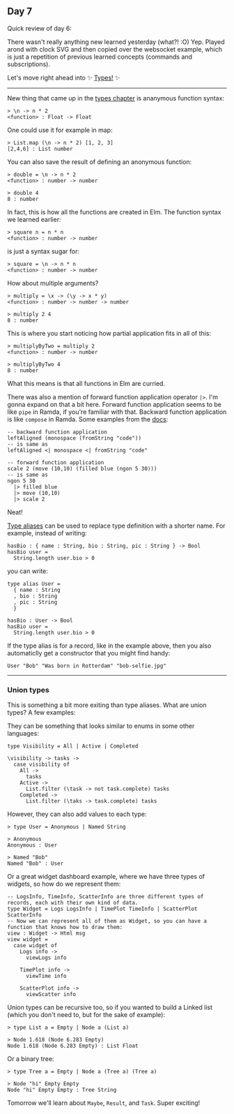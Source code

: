 ## Day 7

Quick review of day 6:

There wasn't really anything new learned yesterday (what?! :O) Yep. Played arond with clock SVG and then copied over the websocket example, which is just a repetition of previous learned concepts (commands and subscriptions).

Let's move right ahead into ✨ [Types!](https://guide.elm-lang.org/types/) ✨

---

New thing that came up in the [types chapter](https://guide.elm-lang.org/types/) is ananymous function syntax:
```
> \n -> n * 2
<function> : Float -> Float
```

One could use it for example in map:
```
> List.map (\n -> n * 2) [1, 2, 3]
[2,4,6] : List number
```

You can also save the result of defining an anonymous function:
```
> double = \n -> n * 2
<function> : number -> number

> double 4
8 : number
```

In fact, this is how all the functions are created in Elm. The function syntax we learned earlier:
```
> square n = n * n
<function> : number -> number
```
is just a syntax sugar for:
```
> square = \n -> n * n
<function> : number -> number
```

How about multiple arguments?
```
> multiply = \x -> (\y -> x * y)
<function> : number -> number -> number

> multiply 2 4
8 : number
```
This is where you start noticing how partial application fits in all of this:
```
> multiplyByTwo = multiply 2
<function> : number -> number

> multiplyByTwo 4
8 : number
```

What this means is that all functions in Elm are curried.

There was also a mention of forward function application operator `|>`. I'm gonna expand on that a bit here. Forward function application seems to be like `pipe` in Ramda, if you're familiar with that. Backward function application is like `compose` in Ramda. Some examples from the [docs](http://package.elm-lang.org/packages/elm-lang/core/latest/Basics#<|):
```
-- backward function application
leftAligned (monospace (fromString "code"))
-- is same as
leftAligned <| monospace <| fromString "code"

-- forward function application
scale 2 (move (10,10) (filled blue (ngon 5 30)))
-- is same as
ngon 5 30
  |> filled blue
  |> move (10,10)
  |> scale 2
```

Neat!

[Type aliases](https://guide.elm-lang.org/types/type_aliases.html) can be used to replace type definition with a shorter name. For example, instead of writing:
```
hasBio : { name : String, bio : String, pic : String } -> Bool
hasBio user =
  String.length user.bio > 0
```
you can write:
```
type alias User =
  { name : String
  , bio : String
  , pic : String
  }

hasBio : User -> Bool
hasBio user =
  String.length user.bio > 0
```

If the type alias is for a record, like in the example above, then you also automaticlly get a constructor that you might find handy:
```
User "Bob" "Was born in Rotterdam" "bob-selfie.jpg"
```

---

### Union types

This is something a bit more exiting than type aliases. What are union types? A few examples:

They can be something that looks similar to enums in some other languages:
```
type Visibility = All | Active | Completed

\visibility -> tasks -> 
  case visibility of
    All ->
      tasks
    Active ->
      List.filter (\task -> not task.complete) tasks
    Completed ->
      List.filter (\taks -> task.complete) tasks
```

However, they can also add values to each type:

```
> type User = Anonymous | Named String

> Anonymous
Anonymous : User

> Named "Bob"
Named "Bob" : User
```

Or a great widget dashboard example, where we have three types of widgets, so how do we represent them:

```
-- LogsInfo, TimeInfo, ScatterInfo are three different types of records, each with their own kind of data.
type Widget = Logs LogsInfo | TimePlot TimeInfo | ScatterPlot ScatterInfo
-- Now we can represent all of them as Widget, so you can have a function that knows how to draw them:
view : Widget -> Html msg
view widget =
  case widget of
    Logs info ->
      viewLogs info

    TimePlot info ->
      viewTime info

    ScatterPlot info ->
      viewScatter info
```

Union types can be recursive too, so if you wanted to build a Linked list (which you don't need to, but for the sake of example):
```
> type List a = Empty | Node a (List a)

> Node 1.618 (Node 6.283 Empty)
Node 1.618 (Node 6.283 Empty) : List Float
```

Or a binary tree:
```
> type Tree a = Empty | Node a (Tree a) (Tree a)

> Node "hi" Empty Empty
Node "hi" Empty Empty : Tree String
```

Tomorrow we'll learn about `Maybe`, `Result`, and `Task`. Super exciting!